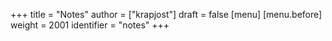 +++
title = "Notes"
author = ["krapjost"]
draft = false
[menu]
  [menu.before]
    weight = 2001
    identifier = "notes"
+++
